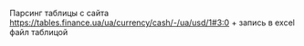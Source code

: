 Парсинг таблицы с сайта https://tables.finance.ua/ua/currency/cash/-/ua/usd/1#3:0 + запись в excel файл таблицой